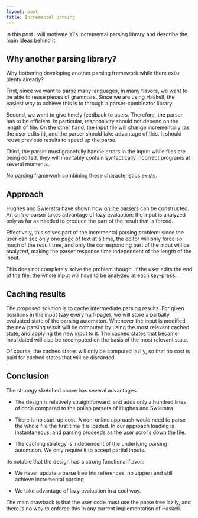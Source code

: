```yaml
---
layout: post
title: Incremental parsing
---
```


In this post I will motivate Yi's incremental parsing library and describe the
main ideas behind it.

## Why another parsing library?

Why bothering developing another parsing framework while there exist plenty
already?

First, since we want to parse many languages, in many flavors, we want to be
able to reuse pieces of grammars. Since we are using Haskell, the easiest way to
achieve this is to through a parser-combinator library.

Second, we want to give timely feedback to users. Therefore, the parser has to
be efficient. In particular, responsivity should not depend on the length of
file. On the other hand, the input file will change incrementally (as the user
edits it), and the parser should take advantage of this. It should reuse
previous results to speed up the parse.

Third, the parser must gracefully handle errors in the input: while files are
being edited, they will inevitably contain syntactically incorrect programs at
several moments.

No parsing framework combining these characteristics exists.

## Approach

Hughes and Swierstra have shown how [online parsers][1] can be constructed.
An _online_ parser takes advantage of lazy evaluation: the input is analyzed
only as far as needed to produce the part of the result that is forced.

Effectively, this solves part of the incremental parsing problem: since the
user can see only one page of text at a time, the editor will only force so much
of the result tree, and only the corresponding part of the
input will be analyzed, making the parser response time independent of the
length of the input.

This does not completely solve the problem though. If the user edits the end of
the file, the whole input will have to be analyzed at each key-press.

## Caching results

The proposed solution is to cache intermediate parsing results.
For given positions in the input (say every half-page), we will store a partially
evaluated state of the parsing automaton. Whenever the input is modified,
the new parsing result will be computed by using the most relevant cached state,
and applying the new input to it. The cached states that became invalidated will
also be recomputed on the basis of the most relevant state.

Of course, the cached states will only be computed lazily, so that no cost is
paid for cached states that will be discarded.

## Conclusion

The strategy sketched above has several advantages:

* The design is relatively straightforward, and adds only a hundred
lines of code compared to the polish parsers of Hughes and Swierstra.

* There is no start-up cost. A non-online approach would need to parse
the whole file the first time it is loaded. In our approach loading is
instantaneous, and parsing proceeds as the user scrolls down the file.

* The caching strategy is independent of the underlying parsing
  automaton. We only require it to accept partial inputs.

Its notable that the design has a strong functional flavor:

* We never update a parse tree (no references, no zipper) and still achieve
incremental parsing.

* We take advantage of lazy evaluation in a cool way.

The main drawback is that the user code must use the parse
tree lazily, and there is no way to enforce this in any current implementation
of Haskell.

[1]: http://www.cs.uu.nl/groups/ST/Software/UU_Parsing/p224-swierstra.pdf
